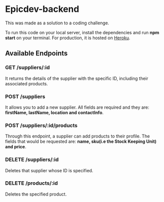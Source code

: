 # Epicdev-backend

This was made as a solution to a coding challenge.

To run this code on your local server, install the dependencies and run __npm start__ on your terminal.
For production, it is hosted on [Heroku](https://epicdev.herokuapp.com/).

## Available Endpoints

### GET /suppliers/:id
It returns the details of the supplier with the specific ID, including their associated products.

### POST /suppliers
It allows you to add a new supplier. All fields are required and they are: __firstName, lastName, location and contactInfo__.

### POST /suppliers/:id/products
Through this endpoint, a supplier can add products to their profile. The fields that would be requested are: __name, sku(i.e the Stock Keeping Unit) and price__.

### DELETE /suppliers/:id
Deletes that supplier whose ID is specified.

### DELETE /products/:id
Deletes the specified product.
